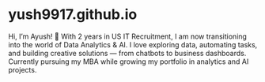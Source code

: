 # yush9917.github.io
Hi, I’m Ayush! 👋 With 2 years in US IT Recruitment, I am now transitioning into the world of Data Analytics &amp; AI. I love exploring data, automating tasks, and building creative solutions — from chatbots to business dashboards. Currently pursuing my MBA while growing my portfolio in analytics and AI projects.
